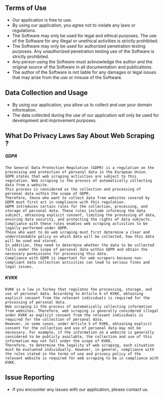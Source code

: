 
## Terms of Use

- Our application is free to use.
- By using our application, you agree not to violate any laws or regulations.
- The Software may only be used for legal and ethical purposes. The use of the Software for any illegal or unethical activities is strictly prohibited.
- The Software may only be used for authorized penetration testing purposes. Any unauthorized penetration testing use of the Software is strictly prohibited.
- Any person using the Software must acknowledge the author and the original source of the Software in all documentation and publications.
- The author of the Software is not liable for any damages or legal issues that may arise from the use or misuse of the Software.

## Data Collection and Usage

- By using our application, you allow us to collect and use your domain information.
- The data collected during the use of our application will only be used for development and improvement purposes.



## What Do Privacy Laws Say About Web Scraping ?

##### GDPR 

```
The General Data Protection Regulation (GDPR) is a regulation on the processing and protection of personal data in the European Union.
GDPR states that web scraping activities are subject to this regulation. Web scraping is the process of automatically collecting data from a website.
This process is considered as the collection and processing of personal data within the scope of GDPR. 
Therefore, those who want to collect data from websites covered by GDPR must first act in compliance with this regulation. 
GDPR introduces certain rules for the collection, processing, and storage of personal data. These rules include informing the data subject, obtaining explicit consent, limiting the processing of data, ensuring data security, and protecting the rights of data subjects.
Compliance with these rules enables web scraping activities to be legally performed under GDPR.
Those who want to do web scraping must first determine a clear and understandable policy on which data will be collected, how this data will be used and stored. 
In addition, they need to determine whether the data to be collected falls under the scope of personal data within GDPR and obtain the necessary permissions for processing this data. 
Compliance with GDPR is important for web scrapers because non-compliant data collection activities can lead to serious fines and legal issues.
```

##### KVKK

```
KVKK is a law in Turkey that regulates the processing, storage, and use of personal data. According to Article 6 of KVKK, obtaining explicit consent from the relevant individuals is required for the processing of personal data.
Web scraping is the process of automatically collecting information from websites. Therefore, web scraping is generally considered illegal under KVKK as explicit consent from the relevant individuals is required for the collection of personal data.
However, in some cases, under Article 5 of KVKK, obtaining explicit consent for the collection and use of personal data may not be necessary. For example, if the information on a website is generally considered to be publicly available, the collection and use of this information may not fall under the scope of KVKK.
Therefore, to determine the legality of web scraping, each situation must be evaluated individually. However, in general, compliance with the rules stated in the terms of use and privacy policy of the relevant website is required for web scraping to be in compliance with KVKK.
```



## Issue Reporting

- If you encounter any issues with our application, please contact us.